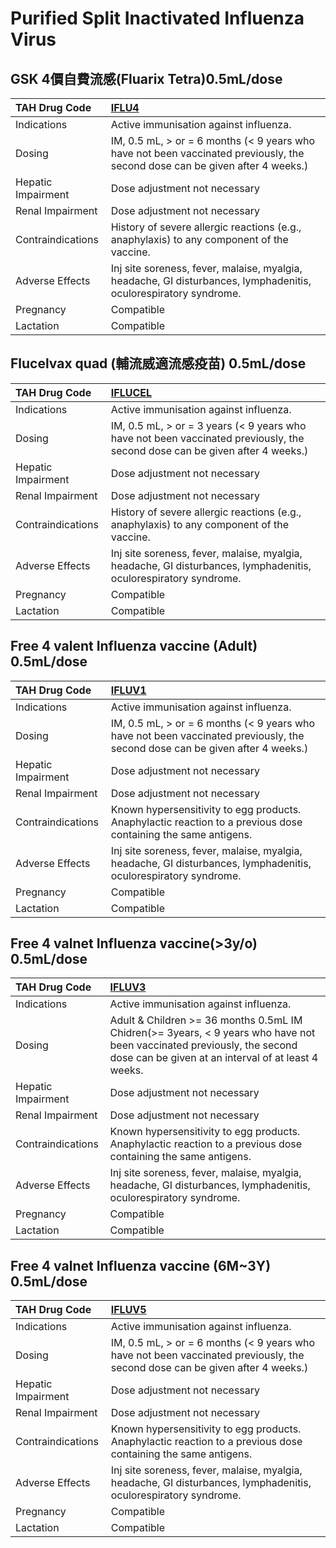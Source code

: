 # Purified Split Inactivated Influenza Virus

## GSK 4價自費流感(Fluarix Tetra)0.5mL/dose

| TAH Drug Code      | [IFLU4](https://www.tahsda.org.tw/drugs/hissearch.php?drug_code=IFLU4)                                                       |
|:-------------------|:-----------------------------------------------------------------------------------------------------------------------------|
| Indications        | Active immunisation against influenza.                                                                                       |
| Dosing             | IM, 0.5 mL, > or = 6 months (< 9 years who have not been vaccinated previously, the second dose can be given after 4 weeks.) |
| Hepatic Impairment | Dose adjustment not necessary                                                                                                |
| Renal Impairment   | Dose adjustment not necessary                                                                                                |
| Contraindications  | History of severe allergic reactions (e.g., anaphylaxis) to any component of the vaccine.                                    |
| Adverse Effects    | Inj site soreness, fever, malaise, myalgia, headache, GI disturbances, lymphadenitis, oculorespiratory syndrome.             |
| Pregnancy          | Compatible                                                                                                                   |
| Lactation          | Compatible                                                                                                                   |

## Flucelvax quad (輔流威適流感疫苗) 0.5mL/dose

| TAH Drug Code      | [IFLUCEL](https://www.tahsda.org.tw/drugs/hissearch.php?drug_code=IFLUCEL)                                                  |
|:-------------------|:----------------------------------------------------------------------------------------------------------------------------|
| Indications        | Active immunisation against influenza.                                                                                      |
| Dosing             | IM, 0.5 mL, > or = 3 years (< 9 years who have not been vaccinated previously, the second dose can be given after 4 weeks.) |
| Hepatic Impairment | Dose adjustment not necessary                                                                                               |
| Renal Impairment   | Dose adjustment not necessary                                                                                               |
| Contraindications  | History of severe allergic reactions (e.g., anaphylaxis) to any component of the vaccine.                                   |
| Adverse Effects    | Inj site soreness, fever, malaise, myalgia, headache, GI disturbances, lymphadenitis, oculorespiratory syndrome.            |
| Pregnancy          | Compatible                                                                                                                  |
| Lactation          | Compatible                                                                                                                  |

## Free 4 valent Influenza vaccine (Adult) 0.5mL/dose

| TAH Drug Code      | [IFLUV1](https://www.tahsda.org.tw/drugs/hissearch.php?drug_code=IFLUV1)                                                     |
|:-------------------|:-----------------------------------------------------------------------------------------------------------------------------|
| Indications        | Active immunisation against influenza.                                                                                       |
| Dosing             | IM, 0.5 mL, > or = 6 months (< 9 years who have not been vaccinated previously, the second dose can be given after 4 weeks.) |
| Hepatic Impairment | Dose adjustment not necessary                                                                                                |
| Renal Impairment   | Dose adjustment not necessary                                                                                                |
| Contraindications  | Known hypersensitivity to egg products. Anaphylactic reaction to a previous dose containing the same antigens.               |
| Adverse Effects    | Inj site soreness, fever, malaise, myalgia, headache, GI disturbances, lymphadenitis, oculorespiratory syndrome.             |
| Pregnancy          | Compatible                                                                                                                   |
| Lactation          | Compatible                                                                                                                   |

## Free 4 valnet Influenza vaccine(>3y/o) 0.5mL/dose

| TAH Drug Code      | [IFLUV3](https://www.tahsda.org.tw/drugs/hissearch.php?drug_code=IFLUV3)                                                                                                      |
|:-------------------|:------------------------------------------------------------------------------------------------------------------------------------------------------------------------------|
| Indications        | Active immunisation against influenza.                                                                                                                                        |
| Dosing             | Adult & Children >= 36 months 0.5mL IM Chidren(>= 3years, < 9 years who have not been vaccinated previously, the second dose can be given at an interval of at least 4 weeks. |
| Hepatic Impairment | Dose adjustment not necessary                                                                                                                                                 |
| Renal Impairment   | Dose adjustment not necessary                                                                                                                                                 |
| Contraindications  | Known hypersensitivity to egg products. Anaphylactic reaction to a previous dose containing the same antigens.                                                                |
| Adverse Effects    | Inj site soreness, fever, malaise, myalgia, headache, GI disturbances, lymphadenitis, oculorespiratory syndrome.                                                              |
| Pregnancy          | Compatible                                                                                                                                                                    |
| Lactation          | Compatible                                                                                                                                                                    |

## Free 4 valnet Influenza vaccine (6M~3Y) 0.5mL/dose

| TAH Drug Code      | [IFLUV5](https://www.tahsda.org.tw/drugs/hissearch.php?drug_code=IFLUV5)                                                     |
|:-------------------|:-----------------------------------------------------------------------------------------------------------------------------|
| Indications        | Active immunisation against influenza.                                                                                       |
| Dosing             | IM, 0.5 mL, > or = 6 months (< 9 years who have not been vaccinated previously, the second dose can be given after 4 weeks.) |
| Hepatic Impairment | Dose adjustment not necessary                                                                                                |
| Renal Impairment   | Dose adjustment not necessary                                                                                                |
| Contraindications  | Known hypersensitivity to egg products. Anaphylactic reaction to a previous dose containing the same antigens.               |
| Adverse Effects    | Inj site soreness, fever, malaise, myalgia, headache, GI disturbances, lymphadenitis, oculorespiratory syndrome.             |
| Pregnancy          | Compatible                                                                                                                   |
| Lactation          | Compatible                                                                                                                   |

